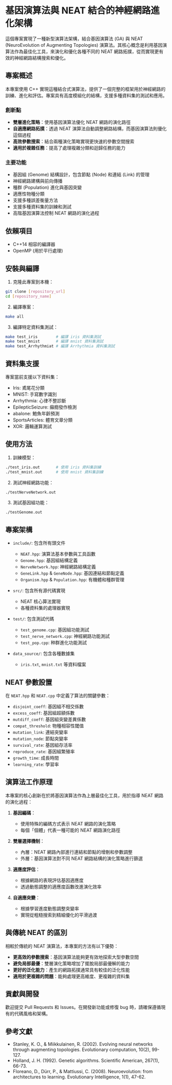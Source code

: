 # 基因演算法與 NEAT 結合的神經網路進化架構

這個專案實現了一種新型演算法架構，結合基因演算法 (GA) 與 NEAT (NeuroEvolution of Augmenting Topologies) 演算法。其核心概念是利用基因演算法作為最佳化工具，來演化和優化各種不同的 NEAT 網路拓撲，從而實現更有效的神經網路結構搜索和優化。

## 專案概述

本專案使用 C++ 實現這種結合式演算法，提供了一個完整的框架用於神經網路的訓練、進化和評估。專案具有高度模組化的結構，支援多種資料集的測試和應用。

### 創新點

- **雙層進化策略**：使用基因演算法優化 NEAT 網路的演化路徑
- **自適應網路拓撲**：透過 NEAT 演算法自動調整網路結構，而基因演算法則優化這個過程
- **高效參數搜索**：結合兩種演化策略實現更快速的參數空間搜索
- **適用於複雜任務**：提高了處理複雜分類和迴歸任務的能力

### 主要功能

- 基因組 (Genome) 結構設計，包含節點 (Node) 和連結 (Link) 的管理
- 神經網路建構與前向傳播
- 種群 (Population) 進化與基因突變
- 適應性物種分類
- 支援多種誤差衡量方法
- 支援多種資料集的訓練和測試
- 高階基因演算法控制 NEAT 網路的演化過程

## 依賴項目

- C++14 相容的編譯器
- OpenMP (用於平行處理)

## 安裝與編譯

1. 克隆此專案到本機：
```bash
git clone [repository_url]
cd [repository_name]
```

2. 編譯專案：
```bash
make all
```

3. 編譯特定資料集測試：
```bash
make test_iris        # 編譯 iris 資料集測試
make test_mnist       # 編譯 mnist 資料集測試
make test_Arrhythmiat # 編譯 Arrhythmia 資料集測試
```

## 資料集支援

專案當前支援以下資料集：

- Iris: 鳶尾花分類
- MNIST: 手寫數字識別
- Arrhythmia: 心律不整診斷
- EpilepticSeizure: 癲癇發作檢測
- abalone: 鮑魚年齡預測
- SportsArticles: 體育文章分類
- XOR: 邏輯運算測試

## 使用方法

1. 訓練模型：
```bash
./test_iris.out       # 使用 iris 資料集訓練
./test_mnist.out      # 使用 mnist 資料集訓練
```

2. 測試神經網路功能：
```bash
./testNerveNetwork.out
```

3. 測試基因組功能：
```bash
./testGenome.out
```

## 專案架構

- `include/`: 包含所有頭文件
  - `NEAT.hpp`: 演算法基本參數與工具函數
  - `Genome.hpp`: 基因組結構定義
  - `NerveNetwork.hpp`: 神經網路結構定義
  - `GeneLink.hpp` & `GeneNode.hpp`: 基因連結和節點定義
  - `Organism.hpp` & `Population.hpp`: 有機體和種群管理

- `src/`: 包含所有源代碼實現
  - NEAT 核心算法實現
  - 各種資料集的處理器實現

- `test/`: 包含測試代碼
  - `test_genome.cpp`: 基因組功能測試
  - `test_nerve_network.cpp`: 神經網路功能測試
  - `test_pop.cpp`: 种群進化功能測試

- `data_source/`: 包含各種數據集
  - `iris.txt`, `mnist.txt` 等資料檔案

## NEAT 參數設置

在 `NEAT.hpp` 和 `NEAT.cpp` 中定義了算法的關鍵參數：

- `disjoint_coeff`: 基因組不相交係數
- `excess_coeff`: 基因組超額係數
- `mutdiff_coeff`: 基因組突變差異係數
- `compat_threshold`: 物種相容性閾值
- `mutation_link`: 連結突變率
- `mutation_node`: 節點突變率
- `survival_rate`: 基因組存活率
- `reproduce_rate`: 基因組繁殖率
- `growth_time`: 成長時間
- `learning_rate`: 學習率

## 演算法工作原理

本專案的核心創新在於將基因演算法作為上層最佳化工具，用於指導 NEAT 網路的演化過程：

1. **基因編碼**：
   - 使用特殊的編碼方式表示 NEAT 網路的演化策略
   - 每個「個體」代表一種可能的 NEAT 網路演化路徑

2. **雙層選擇機制**：
   - 內層：NEAT 網路內部進行連結和節點的增刪和參數調整
   - 外層：基因演算法對不同 NEAT 網路結構的演化策略進行篩選

3. **適應度評估**：
   - 根據網路的表現評估基因適應度
   - 透過動態調整的適應度函數改進演化效率

4. **自適應突變**：
   - 根據學習進度動態調整突變率
   - 實現從粗糙搜索到精細優化的平滑過渡

## 與傳統 NEAT 的區別

相較於傳統的 NEAT 演算法，本專案的方法有以下優勢：

- **更高效的參數搜索**：基因演算法能夠更有效地探索大型參數空間
- **避免局部最優**：雙層演化策略增加了擺脫局部最優解的能力
- **更好的泛化能力**：產生的網路拓撲通常具有較佳的泛化性能
- **適用於更複雜的問題**：能夠處理更高維度、更複雜的資料集

## 貢獻與開發

歡迎提交 Pull Requests 和 Issues。在開發新功能或修復 bug 時，請確保遵循現有的代碼風格和架構。

## 參考文獻

- Stanley, K. O., & Miikkulainen, R. (2002). Evolving neural networks through augmenting topologies. Evolutionary computation, 10(2), 99-127.
- Holland, J. H. (1992). Genetic algorithms. Scientific American, 267(1), 66-73.
- Floreano, D., Dürr, P., & Mattiussi, C. (2008). Neuroevolution: from architectures to learning. Evolutionary Intelligence, 1(1), 47-62.